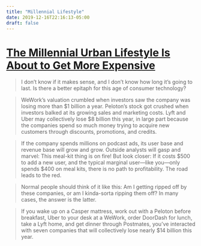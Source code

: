 ```yaml
---
title: "Millennial Lifestyle"
date: 2019-12-16T22:16:13-05:00
draft: false
---
```


# [The Millennial Urban Lifestyle Is About to Get More Expensive](https://www.theatlantic.com/ideas/archive/2019/10/say-goodbye-millennial-urban-lifestyle/599839/)

> I don’t know if it makes sense, and I don’t know how long it’s going to last. Is there a better epitaph for this age of consumer technology?

> WeWork’s valuation crumbled when investors saw the company was losing more than $1 billion a year. Peloton’s stock got crushed when investors balked at its growing sales and marketing costs. Lyft and Uber may collectively lose $8 billion this year, in large part because the companies spend so much money trying to acquire new customers through discounts, promotions, and credits.

> If the company spends millions on podcast ads, its user base and revenue base will grow and grow. Outside analysts will gasp and marvel: This meal-kit thing is on fire! But look closer: If it costs $500 to add a new user, and the typical marginal user—like you—only spends $400 on meal kits, there is no path to profitability. The road leads to the red.

> Normal people should think of it like this: Am I getting ripped off by these companies, or am I kinda-sorta ripping them off? In many cases, the answer is the latter.

> If you wake up on a Casper mattress, work out with a Peloton before breakfast, Uber to your desk at a WeWork, order DoorDash for lunch, take a Lyft home, and get dinner through Postmates, you’ve interacted with seven companies that will collectively lose nearly $14 billion this year.